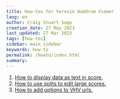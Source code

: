 ```yaml
---
title: How-tos for Verovio Humdrum Viewer
lang: en
author: Craig Stuart Sapp
creation_date: 27 May 2023
last_updated: 27 Mar 2023
tags: [how-tos]
sidebar: main_sidebar
keywords: how-to
permalink: /howto/index.html
summary: 
---
```



1. [How to display data as text in score.](display-data)
2. [How to use splits to edit large scores.](splits)
3. [How to add options to VHV urls.](url-parameters)



